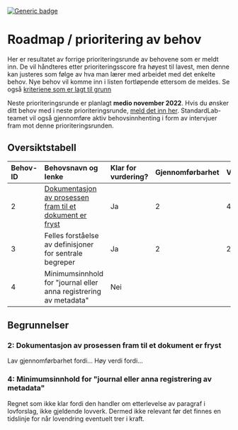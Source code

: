 [![Generic badge](https://img.shields.io/badge/Status-Kladd-red.svg)](https://shields.io/)
# Roadmap / prioritering av behov

Her er resultatet av forrige prioriteringsrunde av behovene som er meldt inn. De vil håndteres etter prioriteringsscore fra høyest til lavest, men denne kan justeres som følge av hva man lærer med arbeidet med det enkelte behov. Nye behov vil komme inn i listen fortløpende ettersom de meldes. Se også [kriteriene som er lagt til grunn](kriterier.md)

Neste prioriteringsrunde er planlagt **medio november 2022**. Hvis du ønsker ditt behov med i neste prioriteringsrunde, [meld det inn her](https://github.com/arkivverket/standardlab/issues/new?assignees=&labels=behov&template=behov.md). StandardLab-teamet vil også gjennomføre aktiv behovsinnhenting i form av intervjuer fram mot denne prioriteringsrunden.

## Oversiktstabell

|**Behov-ID**|**Behovsnavn og lenke**|**Klar for vurdering?**|**Gjennomførbarhet**|**Verdi**|**Hastegrad**|**Risiko**|**Prioriteringsscore**|**Over terskel?**|
| :- | :- | :- | :- | :- | :- | :- | :- | :- |
|2|[Dokumentasjon av prosessen fram til et dokument er fryst](https://github.com/arkivverket/standardlab/issues/2) |Ja|2|4|3|3|28|Ja|
|3|Felles forståelse av definisjoner for sentrale begreper|Ja|2|2|2|4|20|Nei|
|4|Minimumsinnhold for "journal eller anna registrering av metadata"|Nei| | | | |N/A|Nei|


## Begrunnelser

### 2: Dokumentasjon av prosessen fram til et dokument er fryst

Lav gjennomførbarhet fordi...
Høy verdi fordi...

### 4: Minimumsinnhold for "journal eller anna registrering av metadata"

Regnet som ikke klar fordi den handler om etterlevelse av paragraf i lovforslag, ikke gjeldende lovverk. Dermed ikke relevant før det finnes en tidslinje for når lovendring eventuelt trer i kraft.
